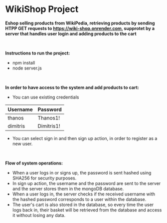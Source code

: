 # WikiShop Project
**Eshop selling products from WikiPedia, retrieving products by sending HTPP GET requests to https://wiki-shop.onrender.com, supprotet by a server
that handles user login and adding products to the cart**

<br />

**Instructions to run the project:**
* npm install
* node server.js

<br />

**In order to have access to the system and add products to cart:**
* You can use existing credentials

| Username | Password |
| -------- | -------- |
| thanos   | Thanos1! |
| dimitris | Dimitris1! |

* You can select sign in and then sign up action, in order to register as a new user. 

<br />

**Flow of system operations:**
* When a user logs in or signs up, the password is sent hashed using SHA256 for security purposes.
* In sign up action, the username and the password are sent to the server and the server stores them in the mongoDB database.
* When a user logs in, the server checks if the received username with the hashed password corresponds to a user within the database.
* The user's cart is also stored in the database, so every time the user logs back in, their basket will be retrieved from the database and 
access it without losing any data.
